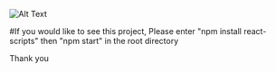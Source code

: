 ![Alt Text](https://media3.giphy.com/media/ZWvlyt1a5loLAQC8UJ/giphy.gif?cid=790b7611aa7cb762d7119a04ec10d6422dc65c6cac5dacd5&rid=giphy.gif&ct=g)

#If you would like to see this project, 
Please enter "npm install react-scripts" then "npm start" in the root directory

Thank you
